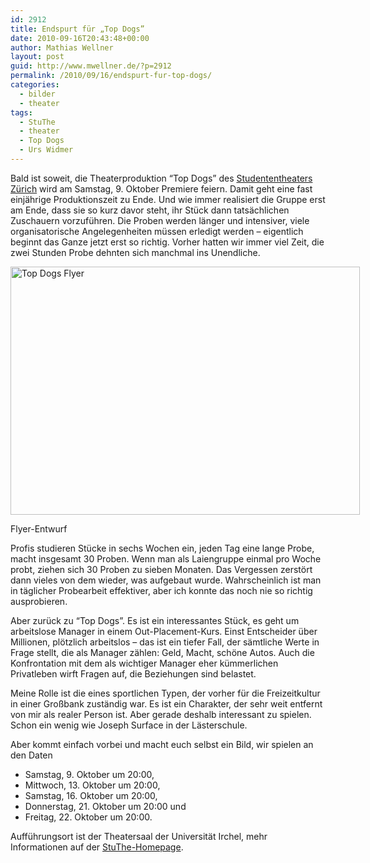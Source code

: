 ```yaml
---
id: 2912
title: Endspurt für „Top Dogs”
date: 2010-09-16T20:43:48+00:00
author: Mathias Wellner
layout: post
guid: http://www.mwellner.de/?p=2912
permalink: /2010/09/16/endspurt-fur-top-dogs/
categories:
  - bilder
  - theater
tags:
  - StuThe
  - theater
  - Top Dogs
  - Urs Widmer
---
```

Bald ist soweit, die Theaterproduktion &#8220;Top Dogs&#8221; des [Studententheaters Zürich](http://www.stuthe.ch) wird am Samstag, 9. Oktober Premiere feiern. Damit geht eine fast einjährige Produktionszeit zu Ende. Und wie immer realisiert die Gruppe erst am Ende, dass sie so kurz davor steht, ihr Stück dann tatsächlichen Zuschauern vorzuführen. Die Proben werden länger und intensiver, viele organisatorische Angelegenheiten müssen erledigt werden &ndash; eigentlich beginnt das Ganze jetzt erst so richtig. Vorher hatten wir immer viel Zeit, die zwei Stunden Probe dehnten sich manchmal ins Unendliche. 

<div style="width: 569px" class="wp-caption aligncenter">
  <a href="http://www.flickr.com/photos/mwellner/4996049659/" title="Top Dogs Flyer by mwellner, on Flickr"><img src="http://farm5.static.flickr.com/4109/4996049659_7ae9af1c76_o.jpg" width="559" height="397" alt="Top Dogs Flyer" /></a>
  
  <p class="wp-caption-text">
    Flyer-Entwurf<br />
  </p>
</div>

Profis studieren Stücke in sechs Wochen ein, jeden Tag eine lange Probe, macht insgesamt 30 Proben. Wenn man als Laiengruppe einmal pro Woche probt, ziehen sich 30 Proben zu sieben Monaten. Das Vergessen zerstört dann vieles von dem wieder, was aufgebaut wurde. Wahrscheinlich ist man in täglicher Probearbeit effektiver, aber ich konnte das noch nie so richtig ausprobieren. 

Aber zurück zu &#8220;Top Dogs&#8221;. Es ist ein interessantes Stück, es geht um arbeitslose Manager in einem Out-Placement-Kurs. Einst Entscheider über Millionen, plötzlich arbeitslos &ndash; das ist ein tiefer Fall, der sämtliche Werte in Frage stellt, die als Manager zählen: Geld, Macht, schöne Autos. Auch die Konfrontation mit dem als wichtiger Manager eher kümmerlichen Privatleben wirft Fragen auf, die Beziehungen sind belastet. 

Meine Rolle ist die eines sportlichen Typen, der vorher für die Freizeitkultur in einer Großbank zuständig war. Es ist ein Charakter, der sehr weit entfernt von mir als realer Person ist. Aber gerade deshalb interessant zu spielen. Schon ein wenig wie Joseph Surface in der Lästerschule. 

Aber kommt einfach vorbei und macht euch selbst ein Bild, wir spielen an den Daten

  * Samstag, 9. Oktober um 20:00,
  * Mittwoch, 13. Oktober um 20:00,
  * Samstag, 16. Oktober um 20:00,
  * Donnerstag, 21. Oktober um 20:00 und
  * Freitag, 22. Oktober um 20:00.

Aufführungsort ist der Theatersaal der Universität Irchel, mehr Informationen auf der [StuThe-Homepage](http://www.stuthe.ch).